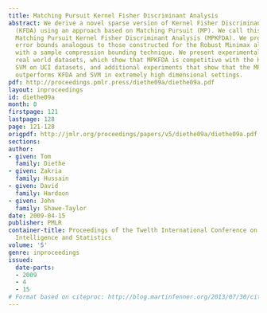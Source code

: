 ```yaml
---
title: Matching Pursuit Kernel Fisher Discriminant Analysis
abstract: We derive a novel sparse version of Kernel Fisher Discriminant Analysis
  (KFDA) using an approach based on Matching Pursuit (MP). We call this algorithm
  Matching Pursuit Kernel Fisher Discriminant Analysis (MPKFDA). We provide generalisation
  error bounds analogous to those constructed for the Robust Minimax algorithm together
  with a sample compression bounding technique. We present experimental results on
  real world datasets, which show that MPKFDA is competitive with the KFDA and the
  SVM on UCI datasets, and additional experiments that show that the MPKFDA on average
  outperforms KFDA and SVM in extremely high dimensional settings.
pdf: http://proceedings.pmlr.press/diethe09a/diethe09a.pdf
layout: inproceedings
id: diethe09a
month: 0
firstpage: 121
lastpage: 128
page: 121-128
origpdf: http://jmlr.org/proceedings/papers/v5/diethe09a/diethe09a.pdf
sections: 
author:
- given: Tom
  family: Diethe
- given: Zakria
  family: Hussain
- given: David
  family: Hardoon
- given: John
  family: Shawe-Taylor
date: 2009-04-15
publisher: PMLR
container-title: Proceedings of the Twelth International Conference on Artificial
  Intelligence and Statistics
volume: '5'
genre: inproceedings
issued:
  date-parts:
  - 2009
  - 4
  - 15
# Format based on citeproc: http://blog.martinfenner.org/2013/07/30/citeproc-yaml-for-bibliographies/
---
```

